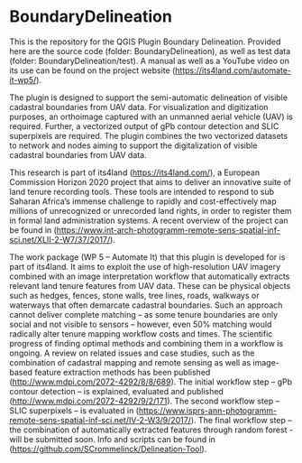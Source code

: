 # BoundaryDelineation
This is the repository for the QGIS Plugin Boundary Delineation. Provided here are the source code (folder: BoundaryDelineation), as well as test data (folder:  BoundaryDelineation/test). A manual as well as a YouTube video on its use can be found on the project website (https://its4land.com/automate-it-wp5/).

The plugin is designed to support the semi-automatic delineation of visible cadastral boundaries from UAV data. For visualization and digitization purposes, an orthoimage captured with an unmanned aerial vehicle (UAV) is required. Further, a vectorized output of gPb contour detection and SLIC superpixels are required. The plugin combines the two vectorized datasets to network and nodes aiming to support the digitalization of visible cadastral boundaries from UAV data.

This research is part of its4land (https://its4land.com/), a European Commission Horizon 2020 project that aims to deliver an innovative suite of land tenure recording tools. These tools are intended to respond to sub Saharan Africa’s immense challenge to rapidly and cost-effectively map millions of unrecognized or unrecorded land rights, in order to register them in formal land administration systems. A recent overview of the project can be found in (https://www.int-arch-photogramm-remote-sens-spatial-inf-sci.net/XLII-2-W7/37/2017/).

The work package (WP 5 – Automate It) that this plugin is developed for is part of its4land. It aims to exploit the use of high-resolution UAV imagery combined with an image interpretation workflow that automatically extracts relevant land tenure features from UAV data. These can be physical objects such as hedges, fences, stone walls, tree lines, roads, walkways or waterways that often demarcate cadastral boundaries. Such an approach cannot deliver complete matching – as some tenure boundaries are only social and not visible to sensors – however, even 50% matching would radically alter tenure mapping workflow costs and times. The scientific progress of finding optimal methods and combining them in a workflow is ongoing. A review on related issues and case studies, such as the combination of cadastral mapping and remote sensing as well as image-based feature extraction methods has been published (http://www.mdpi.com/2072-4292/8/8/689). The initial workflow step – gPb contour detection – is explained, evaluated and published (http://www.mdpi.com/2072-4292/9/2/171). The second workflow step – SLIC superpixels – is evaluated in (https://www.isprs-ann-photogramm-remote-sens-spatial-inf-sci.net/IV-2-W3/9/2017/). The final workflow step – the combination of automatically extracted features through random forest - will be submitted soon. Info and scripts can be found in (https://github.com/SCrommelinck/Delineation-Tool).

